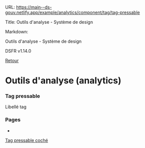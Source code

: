 URL:
https://main--ds-gouv.netlify.app/example/analytics/component/tag/tag-pressable

Title:
Outils d'analyse - Système de design

Markdown:

Outils d'analyse - Système de design


DSFR v1.14.0


[Retour](../)


# Outils d'analyse (analytics)


### Tag pressable


Libellé tag


### Pages


-
[Tag pressable coché](tag-pressable-checked)

